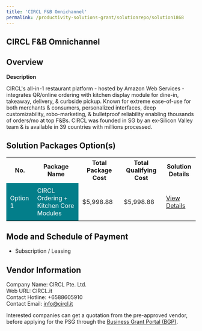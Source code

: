 ```yaml
---
title: 'CIRCL F&B Omnichannel'
permalink: /productivity-solutions-grant/solutionrepo/solution1868
---
```


## CIRCL F&B Omnichannel

## Overview

**Description**

CIRCL's all-in-1 restaurant platform - hosted by Amazon Web Services - integrates QR/online ordering with kitchen display module for dine-in, takeaway, delivery, & curbside pickup. Known for extreme ease-of-use for both merchants & consumers, personalized interfaces, deep customizability, robo-marketing, & bulletproof reliability enabling thousands of orders/mo at top F&Bs. CIRCL was founded in SG by an ex-Silicon Valley team & is available in 39 countries with millions processed.

## Solution Packages Option(s)

<table>
<tr>
<th><b>No.</b></th>
<th><b>Package Name</b></th>
<th><b>Total Package Cost</b></th>
<th><b>Total Qualifying Cost</b></th>
<th><b>Solution Details</b></th>
</tr>
<tr>
<td style='padding: 10px; background-color: #037E8A; color: #FFFFFF;'>Option 1</td>
<td style='padding: 10px; background-color: #037E8A; color: #FFFFFF;'>CIRCL Ordering + Kitchen Core Modules</td>
<td style='padding: 10px;'>$5,998.88</td>
<td style='padding: 10px;'>$5,998.88</td>
<td style='padding: 10px;'><a href='/images/psg/Circl_F_BOmnichannel_Desensitised_Annex3_Part1.pdf' target='_blank'>View Details</a></td>
</tr>
</table>

## Mode and Schedule of Payment

 - Subscription / Leasing

## Vendor Information

 Company Name: CIRCL Pte. Ltd.<br>Web URL: CIRCL.it <br>Contact Hotline: +6588605910 <br>Contact Email: info@circl.it <br>

Interested companies can get a quotation from the pre-approved vendor, before applying for the PSG through the <a href='https://www.businessgrants.gov.sg/' target='_blank' rel='noopener'>Business Grant Portal (BGP)</a>.

<script src="/jquery/resize-tables.js"></script>
